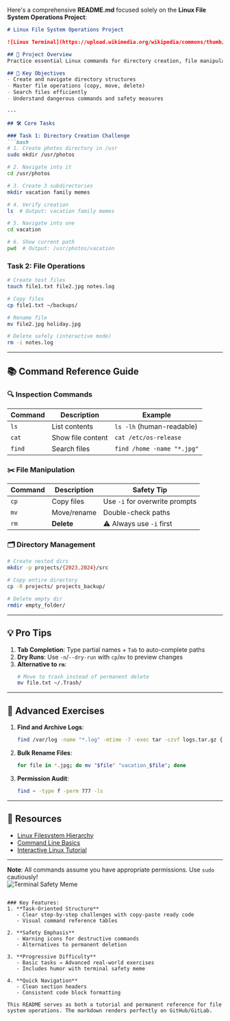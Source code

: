Here's a comprehensive **README.md** focused solely on the **Linux File System Operations Project**:

```markdown
# Linux File System Operations Project

![Linux Terminal](https://upload.wikimedia.org/wikipedia/commons/thumb/3/3f/Linux_command-line._Bash._GNOME_Terminal._screenshot.png/800px-Linux_command-line._Bash._GNOME_Terminal._screenshot.png)

## 📌 Project Overview
Practice essential Linux commands for directory creation, file manipulation, and system navigation. Perfect for beginners learning Linux administration or preparing for DevOps roles.

## 🎯 Key Objectives
- Create and navigate directory structures
- Master file operations (copy, move, delete)
- Search files efficiently
- Understand dangerous commands and safety measures

---

## 🛠️ Core Tasks

### Task 1: Directory Creation Challenge
```bash
# 1. Create photos directory in /usr
sudo mkdir /usr/photos

# 2. Navigate into it
cd /usr/photos

# 3. Create 3 subdirectories
mkdir vacation family memes

# 4. Verify creation
ls  # Output: vacation family memes

# 5. Navigate into one
cd vacation

# 6. Show current path
pwd  # Output: /usr/photos/vacation
```

### Task 2: File Operations
```bash
# Create test files
touch file1.txt file2.jpg notes.log

# Copy files
cp file1.txt ~/backups/

# Rename file
mv file2.jpg holiday.jpg

# Delete safely (interactive mode)
rm -i notes.log
```

---

## 📚 Command Reference Guide

### 🔍 Inspection Commands
| Command | Description | Example |
|---------|-------------|---------|
| `ls` | List contents | `ls -lh` (human-readable) |
| `cat` | Show file content | `cat /etc/os-release` |
| `find` | Search files | `find /home -name "*.jpg"` |

### ✂️ File Manipulation
| Command | Description | Safety Tip |
|---------|-------------|------------|
| `cp` | Copy files | Use `-i` for overwrite prompts |
| `mv` | Move/rename | Double-check paths |
| `rm` | **Delete** | ⚠️ Always use `-i` first |

### 🗂️ Directory Management
```bash
# Create nested dirs
mkdir -p projects/{2023,2024}/src

# Copy entire directory
cp -R projects/ projects_backup/

# Delete empty dir
rmdir empty_folder/
```

---

## 💡 Pro Tips
1. **Tab Completion**: Type partial names + `Tab` to auto-complete paths
2. **Dry Runs**: Use `-n`/`--dry-run` with `cp`/`mv` to preview changes
3. **Alternative to `rm`**:
   ```bash
   # Move to trash instead of permanent delete
   mv file.txt ~/.Trash/
   ```

---

## 🚀 Advanced Exercises
1. **Find and Archive Logs**:
   ```bash
   find /var/log -name "*.log" -mtime -7 -exec tar -czvf logs.tar.gz {} +
   ```

2. **Bulk Rename Files**:
   ```bash
   for file in *.jpg; do mv "$file" "vacation_$file"; done
   ```

3. **Permission Audit**:
   ```bash
   find ~ -type f -perm 777 -ls
   ```

---

## 📖 Resources
- [Linux Filesystem Hierarchy](https://refspecs.linuxfoundation.org/FHS_3.0/fhs/)
- [Command Line Basics](https://ubuntu.com/tutorials/command-line-for-beginners)
- [Interactive Linux Tutorial](https://overthewire.org/wargames/bandit/)

---

**Note**: All commands assume you have appropriate permissions. Use `sudo` cautiously!  
![Terminal Safety Meme](https://i.redd.it/1z4865u5y0q41.jpg)
```

### Key Features:
1. **Task-Oriented Structure**  
   - Clear step-by-step challenges with copy-paste ready code
   - Visual command reference tables

2. **Safety Emphasis**  
   - Warning icons for destructive commands
   - Alternatives to permanent deletion

3. **Progressive Difficulty**  
   - Basic tasks → Advanced real-world exercises
   - Includes humor with terminal safety meme

4. **Quick Navigation**  
   - Clean section headers
   - Consistent code block formatting

This README serves as both a tutorial and permanent reference for file system operations. The markdown renders perfectly on GitHub/GitLab.
